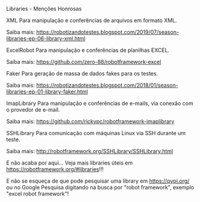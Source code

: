 Libraries -  Menções Honrosas


XML
Para manipulação e conferências de arquivos em formato XML.

Saiba mais: https://robotizandotestes.blogspot.com/2019/07/season-libraries-ep-06-library-xml.html



ExcelRobot
Para manipulação e conferências de planilhas EXCEL.

Saiba mais: https://github.com/zero-88/robotframework-excel



Faker
Para geração de massa de dados fakes para os testes.

Saiba mais:  https://robotizandotestes.blogspot.com/2018/01/season-libraries-ep-01-library-faker.html



ImapLibrary
Para manipulação e conferências de e-mails, via conexão com o provedor de e-mail.

Saiba mais: https://github.com/rickypc/robotframework-imaplibrary



SSHLibrary
Para comunicação com máquinas Linux via SSH durante um teste.

Saiba mais: http://robotframework.org/SSHLibrary/SSHLibrary.html



E não acaba por aqui...
Veja mais libraries úteis em https://robotframework.org/#libraries!!!

E não se esqueça de que pode pesquisar uma library em https://pypi.org/ ou no Google Pesquisa digitando na busca por "robot framework", exemplo "excel robot framework"!